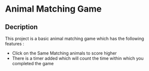 # Animal Matching Game

## Decription

This project is a basic animal matching game which has the following features :
- Click on the Same Matching animals to score higher
- There is a timer added which will count the time within which you completed the game

  
